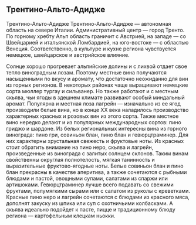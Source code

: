 ## Трентино-Альто-Адидже 

Трентино-Альто-Адидже
Трентино-Альто-Адидже — автономная область на севере Италии. Административный центр — город Тренто. По горному хребту Альп область граничит с Австрией, на западе — со Швейцарией и итальянской Ломбардией, на юго-востоке — с областью Венеция. Соответственно, в культуре и кухне региона чувствуется немецкое, швейцарское и австрийское влияние.

Солнце хорошо прогревает альпийские долины и с лихвой отдает свое тепло виноградным лозам. Поэтому местные вина получаются насыщенными по вкусу и аромату, что достаточно неожиданно для вин из горных регионов. 
В некоторых районах чаще выращивают немецкие сорта мюллер тургау и сильванер. Но также работают и с местным скьява, чьи ягоды в здешнем климате развивают особый миндальный аромат.
Популярна и местная лоза лагрейн — изначально из ее ягод производили белые вина, но в конце ХХ века наладилось производство характерных красных и розовых вин из этого сорта. Также местное вино нередко делают и из популярных международных сортов: пино гриджо и шардоне.
Из белых региональных интересны вина из горного винограда: пино гри, совиньон блан, пино блан и гевюрцтраминер. Для них характерны хрустальная свежесть и фруктовые ноты. 
Из красных стоит обратить внимание на пино неро, скьява и лагрейн, произведенные из винограда с залитых солнцем склонов. Таким винам свойственны округлая полнотелость, мягкая танинность и выразительные фруктово-ягодные ноты.
Белые совиньон блан и пино блан прекрасны в качестве аперитива, а также сочетаются с рыбными блюдами и пастой, овощными супами, салатами из спаржи или артишоками. Гевюрцтраминер лучше всего подавать со свежими фруктами, полумягкими сырами или с салатом из руколы с креветками.
Красные пино неро и лагрейн сочетаются с блюдами из красного мяса, дополнят закуску из шпика или суп с охотничьими колбасками. А скьява идеально подойдет к пасте, пицце и традиционному блюду региона — картофельным клецкам ньокки.
